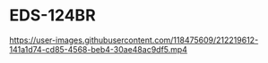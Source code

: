 # EDS-124BR

https://user-images.githubusercontent.com/118475609/212219612-141a1d74-cd85-4568-beb4-30ae48ac9df5.mp4

